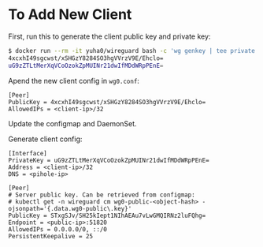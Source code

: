 # To Add New Client

First, run this to generate the client public key and private key:

```bash
$ docker run --rm -it yuha0/wireguard bash -c 'wg genkey | tee private.key | wg pubkey && cat private.key'
4xcxhI49sgcwst/xSHGzY8284SO3hgVVrzV9E/Ehclo=
uG9zZTLtMerXqVCoOzokZpMUINr21dwIfMDdWRpPEnE=
```

Apend the new client config in `wg0.conf`:

```
[Peer]
PublicKey = 4xcxhI49sgcwst/xSHGzY8284SO3hgVVrzV9E/Ehclo=
AllowedIPs = <client-ip>/32
```

Update the configmap and DaemonSet.

Generate client config:

```
[Interface]
PrivateKey = uG9zZTLtMerXqVCoOzokZpMUINr21dwIfMDdWRpPEnE=
Address = <client-ip>/32
DNS = <pihole-ip>

[Peer]
# Server public key. Can be retrieved from configmap:
# kubectl get -n wireguard cm wg0-public-<object-hash> -ojsonpath='{.data.wg0-public\.key}'
PublicKey = STxgSJv/SH25kIept1NIhAEAu7vLwGMQIRNz2luFQhg=
Endpoint = <public-ip>:51820
AllowedIPs = 0.0.0.0/0, ::/0
PersistentKeepalive = 25
```
